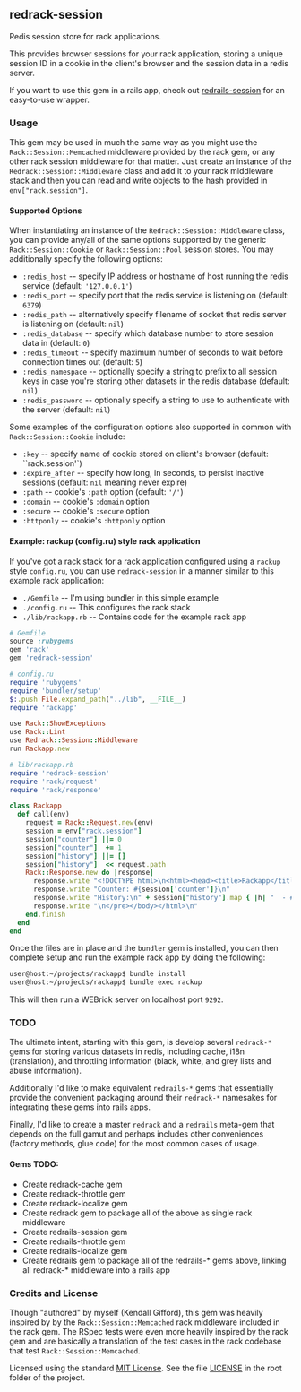 ## redrack-session

Redis session store for rack applications.

This provides browser sessions for your rack application, storing a unique
session ID in a cookie in the client's browser and the session data in a redis
server.

If you want to use this gem in a rails app, check out
[redrails-session](https://github.com/zettabyte/redrails-session) for an
easy-to-use wrapper.

### Usage

This gem may be used in much the same way as you might use the
`Rack::Session::Memcached` middleware provided by the rack gem, or any other
rack session middleware for that matter. Just create an instance of the
`Redrack::Session::Middleware` class and add it to your rack middleware stack
and then you can read and write objects to the hash provided in
`env["rack.session"]`.

#### Supported Options

When instantiating an instance of the `Redrack::Session::Middleware` class, you
can provide any/all of the same options supported by the generic
`Rack::Session::Cookie` or `Rack::Session::Pool` session stores. You may
additionally specify the following options:

- `:redis_host` -- specify IP address or hostname of host running the redis service (default: `'127.0.0.1'`)
- `:redis_port` -- specify port that the redis service is listening on (default: `6379`)
- `:redis_path` -- alternatively specify filename of socket that redis server is listening on (default: `nil`)
- `:redis_database` -- specify which database number to store session data in (default: `0`)
- `:redis_timeout` -- specify maximum number of seconds to wait before connection times out (default: `5`)
- `:redis_namespace` -- optionally specify a string to prefix to all session keys in case you're storing other datasets in the redis database (default: `nil`)
- `:redis_password` -- optionally specify a string to use to authenticate with the server (default: `nil`)

Some examples of the configuration options also supported in common with
`Rack::Session::Cookie` include:

- `:key` -- specify name of cookie stored on client's browser (default: ``rack.session'`)
- `:expire_after` -- specify how long, in seconds, to persist inactive sessions (default: `nil` meaning never expire)
- `:path` -- cookie's `:path` option (default: `'/'`)
- `:domain` -- cookie's `:domain` option
- `:secure` -- cookie's `:secure` option
- `:httponly` -- cookie's `:httponly` option

#### Example: rackup (config.ru) style rack application

If you've got a rack stack for a rack application configured using a `rackup`
style `config.ru`, you can use `redrack-session` in a manner similar to this
example rack application:

- `./Gemfile` -- I'm using bundler in this simple example
- `./config.ru` -- This configures the rack stack
- `./lib/rackapp.rb` -- Contains code for the example rack app

```ruby
# Gemfile
source :rubygems
gem 'rack'
gem 'redrack-session'
```

```ruby
# config.ru
require 'rubygems'
require 'bundler/setup'
$:.push File.expand_path("../lib", __FILE__)
require 'rackapp'

use Rack::ShowExceptions
use Rack::Lint
use Redrack::Session::Middleware
run Rackapp.new
```

```ruby
# lib/rackapp.rb
require 'redrack-session'
require 'rack/request'
require 'rack/response'

class Rackapp
  def call(env)
    request = Rack::Request.new(env)
    session = env["rack.session"]
    session["counter"] ||= 0
    session["counter"]  += 1
    session["history"] ||= []
    session["history"]  << request.path
    Rack::Response.new do |response|
      response.write "<!DOCTYPE html>\n<html><head><title>Rackapp</title></head>\n<body><pre>\n"
      response.write "Counter: #{session['counter']}\n"
      response.write "History:\n" + session["history"].map { |h| "  - #{h}" }.join("\n")
      response.write "\n</pre></body></html>\n"
    end.finish
  end
end
```

Once the files are in place and the `bundler` gem is installed, you can then
complete setup and run the example rack app by doing the following:

```bash
user@host:~/projects/rackapp$ bundle install
user@host:~/projects/rackapp$ bundle exec rackup
```

This will then run a WEBrick server on localhost port `9292`.

### TODO

The ultimate intent, starting with this gem, is develop several `redrack-*` gems
for storing various datasets in redis, including cache, i18n (translation), and
throttling information (black, white, and grey lists and abuse information).

Additionally I'd like to make equivalent `redrails-*` gems that essentially
provide the convenient packaging around their `redrack-*` namesakes for
integrating these gems into rails apps.

Finally, I'd like to create a master `redrack` and a `redrails` meta-gem that
depends on the full gamut and perhaps includes other conveniences (factory
methods, glue code) for the most common cases of usage.

#### Gems TODO:

- Create redrack-cache gem
- Create redrack-throttle gem
- Create redrack-localize gem
- Create redrack gem to package all of the above as single rack middleware
- Create redrails-session gem
- Create redrails-throttle gem
- Create redrails-localize gem
- Create redrails gem to package all of the redrails-* gems above, linking all redrack-* middleware into a rails app

### Credits and License

Though "authored" by myself (Kendall Gifford), this gem was heavily inspired by
by the `Rack::Session::Memcached` rack middleware included in the rack gem. The
RSpec tests were even more heavily inspired by the rack gem and are basically a
translation of the test cases in the rack codebase that test
`Rack::Session::Memcached`.

Licensed using the standard
[MIT License](http://en.wikipedia.org/wiki/MIT_License). See the file
[LICENSE](http://github.com/zettabyte/redrack-session/blob/master/LICENSE) in
the root folder of the project.
